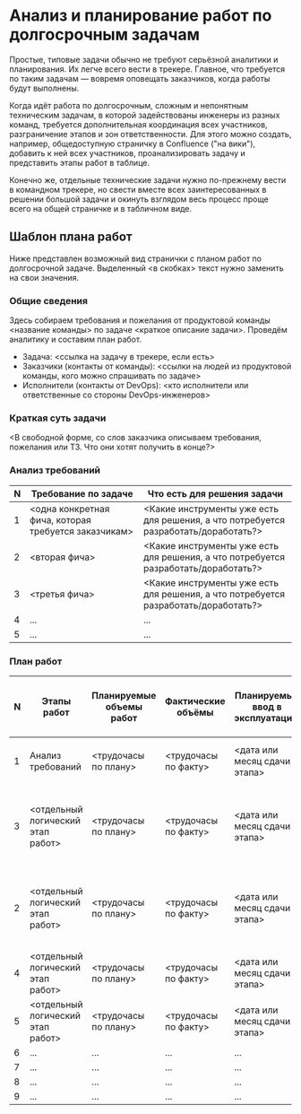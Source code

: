 # Анализ и планирование работ по долгосрочным задачам

Простые, типовые задачи обычно не требуют серьёзной аналитики и планирования. Их легче всего вести в трекере. Главное, что требуется по таким задачам — вовремя оповещать заказчиков, когда работы будут выполнены.

Когда идёт работа по долгосрочным, сложным и непонятным техническим задачам, в которой задействованы инженеры из разных команд, требуется дополнительная координация всех участников, разграничение этапов и зон ответственности. Для этого можно создать, например, общедоступную страничку в Confluence ("на вики"), добавить к ней всех участников, проанализировать задачу и представить этапы работ в таблице.

Конечно же, отдельные технические задачи нужно по-прежнему вести в командном трекере, но свести вместе всех заинтересованных в решении большой задачи и окинуть взглядом весь процесс проще всего на общей страничке и в табличном виде.

## Шаблон плана работ

Ниже представлен возможный вид странички с планом работ по долгосрочной задаче. Выделенный <в скобках> текст нужно заменить на свои значения.

### Общие сведения

Здесь собираем требования и пожелания от продуктовой команды <название команды> по задаче <краткое описание задачи>. Проведём аналитику и составим план работ.

- Задача: <ссылка на задачу в трекере, если есть>
- Заказчики (контакты от команды): <ссылки на людей из продуктовой команды, кого можно спрашивать по задаче>
- Исполнители (контакты от DevOps): <кто исполнители или ответственные со стороны DevOps-инженеров>

### Краткая суть задачи

<В свободной форме, со слов заказчика описываем требования, пожелания или ТЗ. Что они хотят получить в конце?>

### Анализ требований

| N | Требование по задаче                                     | Что есть для решения задачи                                                             |
|---|----------------------------------------------------------|-----------------------------------------------------------------------------------------|
| 1 | <одна конкретная фича, которая требуется заказчикам>     | <Какие инструменты уже есть для решения, а что потребуется разработать/доработать?>     |
| 2 | <вторая фича>                                            | <Какие инструменты уже есть для решения, а что потребуется разработать/доработать?>     |
| 3 | <третья фича>                                            | <Какие инструменты уже есть для решения, а что потребуется разработать/доработать?>     |
| 4 | ...                                                      | ...                                                                                     |
| 5 | ...                                                      | ...                                                                                     |

### План работ

| N | Этапы работ                       | Планируемые объемы работ | Фактические объёмы   | Планируемый ввод в эксплуатацию | Статус      | Ответственный за реализацию от DevOps | Координатор со стороны заказчика          | Ограничения или возможные проблемы. Комментарии                              |
|---|-----------------------------------|--------------------------|----------------------|---------------------------------|-------------|---------------------------------------|-------------------------------------------|------------------------------------------------------------------------------|
| 1 | Анализ требований                 | <трудочасы по плану>     | <трудочасы по факту> | <дата или месяц сдачи этапа>    | <Решено>    | <исполнители от DevOps>               | <Кто будет проверять и принимать работу?> | ...                                                                          |
| 3 | <отдельный логический этап работ> | <трудочасы по плану>     | <трудочасы по факту> | <дата или месяц сдачи этапа>    | <Не готово> | <исполнители от DevOps>               | <Кто будет проверять и принимать работу?> | <Возникшие проблемы или ограничения для реализации этапа. Любые комментарии> |
| 2 | <отдельный логический этап работ> | <трудочасы по плану>     | <трудочасы по факту> | <дата или месяц сдачи этапа>    | <В работе>  | <исполнители от DevOps>               | <Кто будет проверять и принимать работу?> | <Возникшие проблемы или ограничения для реализации этапа. Любые комментарии> |
| 4 | <отдельный логический этап работ> | <трудочасы по плану>     | <трудочасы по факту> | <дата или месяц сдачи этапа>    | <Решено>    | <исполнители от DevOps>               | <Кто будет проверять и принимать работу?> | ...                                                                          |
| 5 | <отдельный логический этап работ> | <трудочасы по плану>     | <трудочасы по факту> | <дата или месяц сдачи этапа>    | <Решено>    | <исполнители от DevOps>               | <Кто будет проверять и принимать работу?> | ...                                                                          |
| 6 | ...                               | ...                      | ...                  | ...                             | ...         | ...                                   | ...                                       | ...                                                                          |
| 7 | ...                               | ...                      | ...                  | ...                             | ...         | ...                                   | ...                                       | ...                                                                          |
| 8 | ...                               | ...                      | ...                  | ...                             | ...         | ...                                   | ...                                       | ...                                                                          |
| 9 | ...                               | ...                      | ...                  | ...                             | ...         | ...                                   | ...                                       | ...                                                                          |

